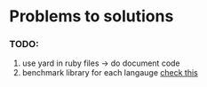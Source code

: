# Problems to solutions

### TODO:
1. use yard in ruby files -> do document code
2. benchmark library for each langauge [check this](https://pypi.org/project/pytest-benchmark/)


